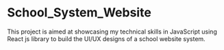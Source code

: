 # School_System_Website
This project is aimed at showcasing my technical skills in JavaScript using React js library to build the UI/UX designs of a school website system.
